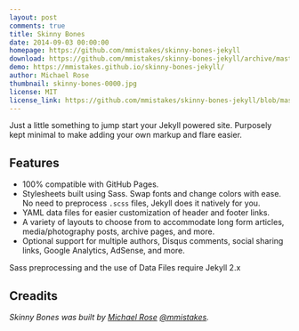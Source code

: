```yaml
---
layout: post
comments: true
title: Skinny Bones
date: 2014-09-03 00:00:00
homepage: https://github.com/mmistakes/skinny-bones-jekyll
download: https://github.com/mmistakes/skinny-bones-jekyll/archive/master.zip
demo: https://mmistakes.github.io/skinny-bones-jekyll/
author: Michael Rose
thumbnail: skinny-bones-0000.jpg
license: MIT
license_link: https://github.com/mmistakes/skinny-bones-jekyll/blob/master/LICENSE
---
```


Just a little something to jump start your Jekyll powered site.
Purposely kept minimal to make adding your own markup and flare easier.

## Features

* 100% compatible with GitHub Pages.
* Stylesheets built using Sass. Swap fonts and change colors with ease. No need to preprocess `.scss` files, Jekyll does it natively for you.
* YAML data files for easier customization of header and footer links.
* A variety of layouts to choose from to accommodate long form articles, media/photography posts, archive pages, and more.
* Optional support for multiple authors, Disqus comments, social sharing links, Google Analytics, AdSense, and more.

Sass preprocessing and the use of Data Files require Jekyll 2.x

## Creadits

*Skinny Bones was built by [Michael Rose](https://mademistakes.com) [@mmistakes](https://twitter.com/mmistakes).*
